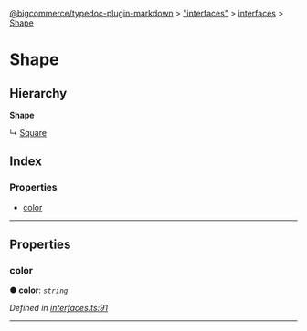 [@bigcommerce/typedoc-plugin-markdown](../README.md) > ["interfaces"](../modules/_interfaces_.md) > [interfaces](../modules/_interfaces_.interfaces.md) > [Shape](../interfaces/_interfaces_.interfaces.shape.md)

# Shape

## Hierarchy

**Shape**

↳  [Square](_interfaces_.interfaces.square.md)

## Index

### Properties

* [color](_interfaces_.interfaces.shape.md#color)

---

## Properties

<a id="color"></a>

###  color

**● color**: *`string`*

*Defined in [interfaces.ts:91](https://github.com/bigcommerce/typedoc-plugin-markdown/blob/master/test/src/interfaces.ts#L91)*

___

